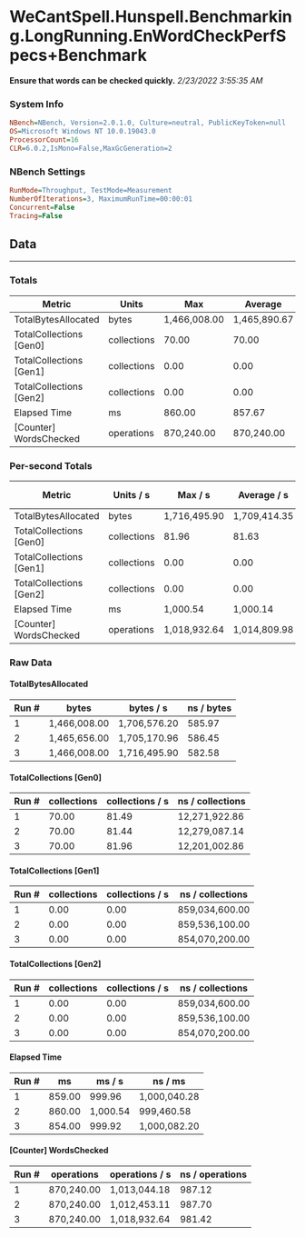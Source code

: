 ﻿# WeCantSpell.Hunspell.Benchmarking.LongRunning.EnWordCheckPerfSpecs+Benchmark
__Ensure that words can be checked quickly.__
_2/23/2022 3:55:35 AM_
### System Info
```ini
NBench=NBench, Version=2.0.1.0, Culture=neutral, PublicKeyToken=null
OS=Microsoft Windows NT 10.0.19043.0
ProcessorCount=16
CLR=6.0.2,IsMono=False,MaxGcGeneration=2
```

### NBench Settings
```ini
RunMode=Throughput, TestMode=Measurement
NumberOfIterations=3, MaximumRunTime=00:00:01
Concurrent=False
Tracing=False
```

## Data
-------------------

### Totals
|          Metric |           Units |             Max |         Average |             Min |          StdDev |
|---------------- |---------------- |---------------- |---------------- |---------------- |---------------- |
|TotalBytesAllocated |           bytes |    1,466,008.00 |    1,465,890.67 |    1,465,656.00 |          203.23 |
|TotalCollections [Gen0] |     collections |           70.00 |           70.00 |           70.00 |            0.00 |
|TotalCollections [Gen1] |     collections |            0.00 |            0.00 |            0.00 |            0.00 |
|TotalCollections [Gen2] |     collections |            0.00 |            0.00 |            0.00 |            0.00 |
|    Elapsed Time |              ms |          860.00 |          857.67 |          854.00 |            3.21 |
|[Counter] WordsChecked |      operations |      870,240.00 |      870,240.00 |      870,240.00 |            0.00 |

### Per-second Totals
|          Metric |       Units / s |         Max / s |     Average / s |         Min / s |      StdDev / s |
|---------------- |---------------- |---------------- |---------------- |---------------- |---------------- |
|TotalBytesAllocated |           bytes |    1,716,495.90 |    1,709,414.35 |    1,705,170.96 |        6,172.92 |
|TotalCollections [Gen0] |     collections |           81.96 |           81.63 |           81.44 |            0.29 |
|TotalCollections [Gen1] |     collections |            0.00 |            0.00 |            0.00 |            0.00 |
|TotalCollections [Gen2] |     collections |            0.00 |            0.00 |            0.00 |            0.00 |
|    Elapsed Time |              ms |        1,000.54 |        1,000.14 |          999.92 |            0.35 |
|[Counter] WordsChecked |      operations |    1,018,932.64 |    1,014,809.98 |    1,012,453.11 |        3,582.54 |

### Raw Data
#### TotalBytesAllocated
|           Run # |           bytes |       bytes / s |      ns / bytes |
|---------------- |---------------- |---------------- |---------------- |
|               1 |    1,466,008.00 |    1,706,576.20 |          585.97 |
|               2 |    1,465,656.00 |    1,705,170.96 |          586.45 |
|               3 |    1,466,008.00 |    1,716,495.90 |          582.58 |

#### TotalCollections [Gen0]
|           Run # |     collections | collections / s |ns / collections |
|---------------- |---------------- |---------------- |---------------- |
|               1 |           70.00 |           81.49 |   12,271,922.86 |
|               2 |           70.00 |           81.44 |   12,279,087.14 |
|               3 |           70.00 |           81.96 |   12,201,002.86 |

#### TotalCollections [Gen1]
|           Run # |     collections | collections / s |ns / collections |
|---------------- |---------------- |---------------- |---------------- |
|               1 |            0.00 |            0.00 |  859,034,600.00 |
|               2 |            0.00 |            0.00 |  859,536,100.00 |
|               3 |            0.00 |            0.00 |  854,070,200.00 |

#### TotalCollections [Gen2]
|           Run # |     collections | collections / s |ns / collections |
|---------------- |---------------- |---------------- |---------------- |
|               1 |            0.00 |            0.00 |  859,034,600.00 |
|               2 |            0.00 |            0.00 |  859,536,100.00 |
|               3 |            0.00 |            0.00 |  854,070,200.00 |

#### Elapsed Time
|           Run # |              ms |          ms / s |         ns / ms |
|---------------- |---------------- |---------------- |---------------- |
|               1 |          859.00 |          999.96 |    1,000,040.28 |
|               2 |          860.00 |        1,000.54 |      999,460.58 |
|               3 |          854.00 |          999.92 |    1,000,082.20 |

#### [Counter] WordsChecked
|           Run # |      operations |  operations / s | ns / operations |
|---------------- |---------------- |---------------- |---------------- |
|               1 |      870,240.00 |    1,013,044.18 |          987.12 |
|               2 |      870,240.00 |    1,012,453.11 |          987.70 |
|               3 |      870,240.00 |    1,018,932.64 |          981.42 |


